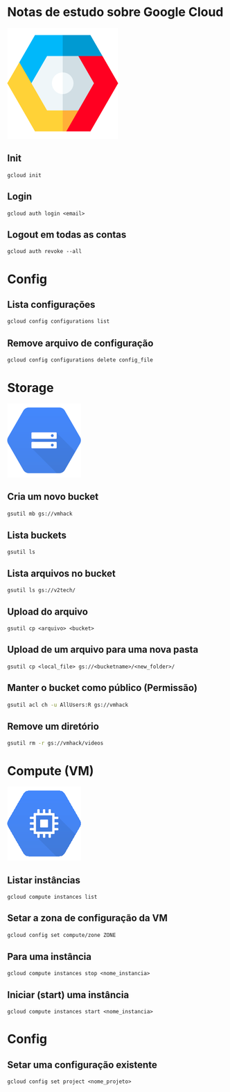 # Notas de estudo sobre Google Cloud

![GCP](./images/google-cloud.png)

## Init

```shell
gcloud init
```

## Login

```shell
gcloud auth login <email>
```

## Logout em todas as contas

```shell
gcloud auth revoke --all
```

# Config

## Lista configurações

```sh
gcloud config configurations list
```

## Remove arquivo de configuração

```sh
gcloud config configurations delete config_file
```

# Storage

![Bucket](./images/bucket.png)

## Cria um novo bucket

```sh
gsutil mb gs://vmhack
```

## Lista buckets

```shell
gsutil ls
```

## Lista arquivos no bucket

```shell
gsutil ls gs://v2tech/
```

## Upload do arquivo

```shell
gsutil cp <arquivo> <bucket>

```

## Upload de um arquivo para uma nova pasta

```shell
gsutil cp <local_file> gs://<bucketname>/<new_folder>/
```

## Manter o bucket como público (Permissão)

```sh
gsutil acl ch -u AllUsers:R gs://vmhack
```

## Remove um diretório

```sh
gsutil rm -r gs://vmhack/videos
```

# Compute (VM)

![Bucket](./images/compute.png)

## Listar instâncias

```shell
gcloud compute instances list
```

## Setar a zona de configuração da VM

```sh
gcloud config set compute/zone ZONE
```

## Para uma instância

```shell
gcloud compute instances stop <nome_instancia>
```

## Iniciar (start) uma instância

```shell
gcloud compute instances start <nome_instancia>
```

# Config

## Setar uma configuração existente

```shell
gcloud config set project <nome_projeto>
```
